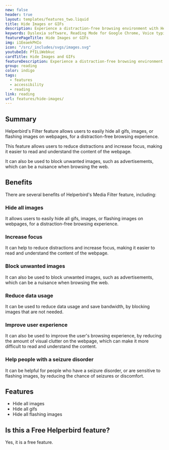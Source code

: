 ```yaml
---
new: false
header: true
layout: templates/features_two.liquid
title: Hide Images or GIFs 
description: Experience a distraction-free browsing environment with Helperbird's Media Filter feature. Temporarily hide all images or just GIFs on webpages, and easily restore them when you're ready to view.
keywords: Dyslexia software, Reading Mode for Google Chrome, Voice typing for Chrome, Text to speech for Chrome, text reader, Immersive Reader, dyslexia fonts, accessibility software, dyslexia software, Helperbird for Edge, Helperbird for Firefox, Helperbird for Chrome, Opendyslexic for Chrome, OpenDyslexic
featurePageTitle: Hide Images or GIFs
img: i1EeaekPHIo
icon: "/src/_includes/svgs/images.svg"
youtubeId: PfILiWebkuc
cardTitle: Hide Images and GIFs
featureDescription: Experience a distraction-free browsing environment with Helperbird's Media Filter feature. Temporarily hide all images or just GIFs on webpages, and easily restore them when you're ready to view.
group: reading
color: indigo
tags: 
  - features
  - accessibility
  - reading
link: reading
url: features/hide-images/
---
```



## Summary

Helperbird's Filter feature allows users to easily hide all gifs, images, or flashing images on webpages, for a distraction-free browsing experience. 

This feature allows users to reduce distractions and increase focus, making it easier to read and understand the content of the webpage. 

It can also be used to block unwanted images, such as advertisements, which can be a nuisance when browsing the web. 

## Benefits

There are several benefits of Helperbird's Media Filter feature, including:

### Hide all images
It allows users to easily hide all gifs, images, or flashing images on webpages, for a distraction-free browsing experience.

### Increase focus
It can help to reduce distractions and increase focus, making it easier to read and understand the content of the webpage.

### Block unwanted images
It can also be used to block unwanted images, such as advertisements, which can be a nuisance when browsing the web.


### Reduce data usage
It can be used to reduce data usage and save bandwidth, by blocking images that are not needed.


### Improve user experience
It can also be used to improve the user's browsing experience, by reducing the amount of visual clutter on the webpage, which can make it more difficult to read and understand the content.

### Help people with a seizure disorder
It can be helpful for people who have a seizure disorder, or are sensitive to flashing images, by reducing the chance of seizures or discomfort.

## Features

- Hide all images
- Hide all gifs
- Hide all flashing images

## Is this a Free Helperbird feature?

Yes, it is a free feature.




























